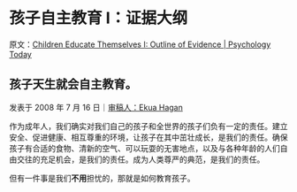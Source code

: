# 孩子自主教育 I：证据大纲

原文：[Children Educate Themselves I: Outline of Evidence | Psychology Today](https://www.psychologytoday.com/us/blog/freedom-learn/200807/children-educate-themselves-i-outline-evidence)

## 孩子天生就会自主教育。

发表于 2008 年 7 月 16 日｜[审稿人：Ekua Hagan](https://www.psychologytoday.com/us/docs/editorial-process)

作为成年人，我们确实对我们自己的孩子和全世界的孩子们负有一定的责任。建立安全、促进健康、相互尊重的环境，让孩子在其中茁壮成长，是我们的责任。确保孩子有合适的食物、清新的空气、可以玩耍的无害地点，以及与各种年龄的人们自由交往的充足机会，是我们的责任。成为人类尊严的典范，是我们的责任。

但有一件事是我们**不用**担忧的，那就是如何教育孩子。